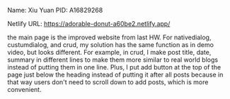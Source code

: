 Name: Xiu Yuan
PID: A16829268

Netlify URL: https://adorable-donut-a60be2.netlify.app/

the main page is the improved website from last HW. For nativedialog, custumdialog, and crud, my solution has the same function 
as in demo video, but looks different. For example, in crud, I make post title, date, summary in different lines to make them more similar
to real world blogs instead of putting them in one line. Plus, I put add button at the top of the page just below the heading instead of putting it after all posts because in that way users don't need to scroll down to add posts, which is more convenient.
